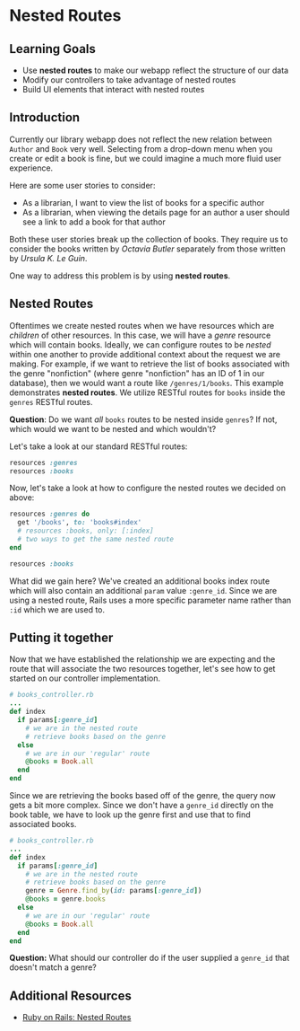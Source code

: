 # Nested Routes

## Learning Goals

- Use **nested routes** to make our webapp reflect the structure of our data
- Modify our controllers to take advantage of nested routes
- Build UI elements that interact with nested routes

## Introduction

Currently our library webapp does not reflect the new relation between `Author` and `Book` very well. Selecting from a drop-down menu when you create or edit a book is fine, but we could imagine a much more fluid user experience.

Here are some user stories to consider:
- As a librarian, I want to view the list of books for a specific author
- As a librarian, when viewing the details page for an author a user should see a link to add a book for that author

Both these user stories break up the collection of books. They require us to consider the books written by _Octavia Butler_ separately from those written by _Ursula K. Le Guin_.

One way to address this problem is by using **nested routes**.

## Nested Routes
Oftentimes we create nested routes when we have resources which are _children_ of other resources. In this case, we will have a _genre_ resource which will contain books. Ideally, we can configure routes to be _nested_ within one another to provide additional context about the request we are making. For example, if we want to retrieve the list of books associated with the genre "nonfiction" (where genre "nonfiction" has an ID of 1 in our database), then we would want a route like `/genres/1/books`. This example demonstrates **nested routes**. We utilize RESTful routes for `books` inside the `genres` RESTful routes.

**Question**: Do we want _all_ `books` routes to be nested inside `genres`? If not, which would we want to be nested and which wouldn't?

Let's take a look at our standard RESTful routes:
```ruby
resources :genres
resources :books
```

Now, let's take a look at how to configure the nested routes we decided on above:
```ruby
resources :genres do
  get '/books', to: 'books#index'
  # resources :books, only: [:index]
  # two ways to get the same nested route
end

resources :books
```

What did we gain here? We've created an additional books index route which will also contain an additional `param` value `:genre_id`. Since we are using a nested route, Rails uses a more specific parameter name rather than `:id` which we are used to.



## Putting it together

Now that we have established the relationship we are expecting and the route that will associate the two resources together, let's see how to get started on our controller implementation.

```ruby
# books_controller.rb
...
def index
  if params[:genre_id]
    # we are in the nested route
    # retrieve books based on the genre
  else
    # we are in our 'regular' route
    @books = Book.all
  end
end
```

Since we are retrieving the books based off of the genre, the query now gets a bit more complex. Since we don't have a `genre_id` directly on the book table, we have to look up the genre first and use that to find associated books.

```ruby
# books_controller.rb
...
def index
  if params[:genre_id]
    # we are in the nested route
    # retrieve books based on the genre
    genre = Genre.find_by(id: params[:genre_id])
    @books = genre.books
  else
    # we are in our 'regular' route
    @books = Book.all
  end
end
```

**Question:** What should our controller do if the user supplied a `genre_id` that doesn't match a genre?

## Additional Resources
- [Ruby on Rails: Nested Routes](http://guides.rubyonrails.org/routing.html#nested-resources)
